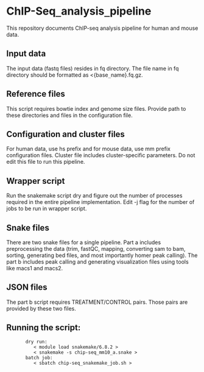 # ChIP-Seq`_`analysis`_`pipeline
This repository documents ChIP-seq analysis pipeline for human and mouse data. 

## Input data
The input data (fastq files) resides in fq directory. The file name in fq
directory should be formatted as <{base`_`name}.fq.gz.

## Reference files
This script requires bowtie index and genome size files. Provide path to
these directories and files in the configuration file. 

## Configuration and cluster files
For human data, use hs prefix and for mouse data, use mm prefix configuration
files. Cluster file includes cluster-specific parameters. Do not edit this file
to run this pipeline.

## Wrapper script
Run the snakemake script dry and figure out the number of processes required in
the entire pipeline implementation. Edit -j flag for the number of jobs to be run
in wrapper script.

## Snake files
There are two snake files for a single pipeline. Part a includes preprocessing
the data (trim, fastQC, mapping, converting sam to bam, sorting, generating bed
files, and most importantly homer peak calling). The part b includes peak 
calling and generating visualization files using tools like macs1 and macs2. 

## JSON files
The part b script requires TREATMENT/CONTROL pairs. Those pairs are provided by
these two files.

## Running the script:
           dry run:
              < module load snakemake/6.8.2 >
              < snakemake -s chip-seq_mm10_a.snake >
           batch job:
              < sbatch chip-seq_snakemake_job.sh >

